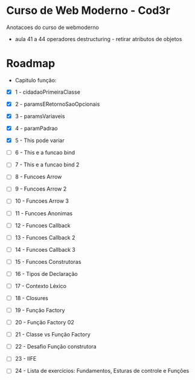 # Curso de Web Moderno - Cod3r
Anotacoes do curso de webmoderno

- aula 41 a 44 operadores destructuring - retirar atributos de objetos

# Roadmap

- Capitulo função:
- [x] 1 - cidadaoPrimeiraClasse
- [x] 2 - paramsERetornoSaoOpcionais
- [x] 3 - paramsVariaveis
- [x] 4 - paramPadrao
- [x] 5 - This pode variar
- [ ] 6 - This e a funcao bind
- [ ] 7 - This e a funcao bind 2
- [ ] 8 - Funcoes Arrow
- [ ] 9 - Funcoes Arrow 2
- [ ] 10 - Funcoes Arrow 3
- [ ] 11 - Funcoes Anonimas
- [ ] 12 - Funcoes Callback
- [ ] 13 - Funcoes Callback 2
- [ ] 14 - Funcoes Callback 3
- [ ] 15 - Funcoes Construtoras
- [ ] 16 - Tipos de Declaração
- [ ] 17 - Contexto Léxico
- [ ] 18 - Closures
- [ ] 19 - Função Factory
- [ ] 20 - Função Factory 02
- [ ] 21 - Classe vs Função Factory
- [ ] 22 - Desafio Função construtora
- [ ] 23 - IIFE
- [ ] 24 - Lista de exercicios: Fundamentos, Esturas de controle e Funções





